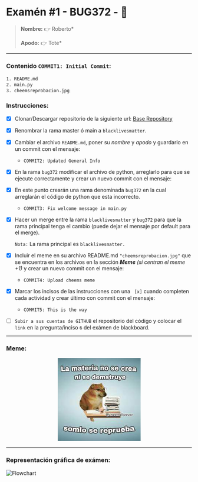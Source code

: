 # Examén #1 - BUG372 - 🐛

> __Nombre:__ 👉 Roberto*
>
> __Apodo:__ 👉 Tote*
>
>
---
### Contenido `COMMIT1: Initial Commit`:

	1. README.md
	2. main.py
	3. cheemsreprobacion.jpg

### Instrucciones:

- [X] Clonar/Descargar repositorio de la siguiente url: [Base Repository](https://github.com/cheemsdoggie/bug372.git)
- [X] Renombrar la rama master ó main a `blacklivesmatter`.
- [X] Cambiar el archivo `README.md`, poner su *nombre* y *apodo* y guardarlo en un commit con el mensaje:
  - `COMMIT2: Updated General Info`
- [X] En la rama `bug372` modificar el archivo de python, arreglarlo para que se ejecute correctamente y crear un nuevo commit con el mensaje:
- [X] En este punto crearán una rama denominada `bug372` en la cual arreglarán el código de python que esta incorrecto.
  - `COMMIT3: Fix welcome message in main.py`
- [X] Hacer un merge entre la rama `blacklivesmatter` y `bug372` para que la rama principal tenga el cambio (puede dejar el mensaje por default para el merge).

	`Nota:` La rama principal es `blacklivesmatter.`
- [X] Incluir el meme en su archivo README.md `"cheemsreprobacion.jpg"` que se encuentra en los archivos en la sección ___Meme___ *(si centran el meme +1)* y crear un nuevo commit con el mensaje:
	- `COMMIT4: Upload cheems meme`
- [X] Marcar los incisos de las instrucciones con una ` [x]` cuando completen cada actividad y crear último con commit con el mensaje:
  - `COMMIT5: This is the way`
- [ ] `Subir a sus cuentas de GITHUB` el repositorio del código y colocar el `link` en la pregunta/inciso `6` del exámen de blackboard.
---

### Meme:

<center>
	
![alt text](https://github.com/Tote231117/Examen/blob/blacklivesmatter/cheemsreprobacion.jpg)
	
</center>

---
### Representación gráfica de exámen:

![Flowchart](https://i.postimg.cc/FsJp36xG/flowchart.jpg)
